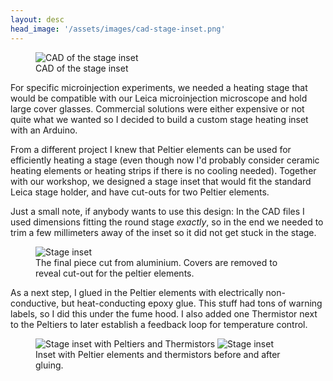 ```yaml
---
layout: desc
head_image: '/assets/images/cad-stage-inset.png'
---
```

<figure class="figure float-left" style="max-width:400px">
  <img class="figure-img img-fluid rounded" style="max-width:400px" alt="CAD of the stage inset" src="{{'/assets/images/cad-stage-inset.png' | prepend: site.baseurl }}">
  <figcaption class="figure-caption">CAD of the stage inset</figcaption>
</figure>
For specific microinjection experiments, we needed a heating stage that would be compatible with our Leica microinjection microscope and hold large cover glasses. Commercial solutions were either expensive or not quite what we wanted so I decided to build a custom stage heating inset with an Arduino.

From a different project I knew that Peltier elements can be used for efficiently heating a stage (even though now I'd probably consider ceramic heating elements or heating strips if there is no cooling needed). Together with our workshop, we designed a stage inset that would fit the standard Leica stage holder, and have cut-outs for two Peltier elements.

Just a small note, if anybody wants to use this design: In the CAD files I used dimensions fitting the round stage *exactly*, so in the end we needed to trim a few millimeters away of the inset so it did not get stuck in the stage.

<figure class="figure float-right" style="max-width:400px">
  <img class="figure-img img-fluid rounded" alt="Stage inset" src="{{'/assets/images/stage-inset-assembled-nocover.jpg' | prepend: site.baseurl }}">
  <figcaption class="figure-caption">The final piece cut from aluminium. Covers are removed to reveal cut-out for the peltier elements.</figcaption>
</figure>

As a next step, I glued in the Peltier elements with electrically non-conductive, but heat-conducting epoxy glue. This stuff had tons of warning labels, so I did this under the fume hood. I also added one Thermistor next to the Peltiers to later establish a feedback loop for temperature control.

<figure class="figure float-left" style="max-width:400px">
  <img class="figure-img img-fluid rounded" alt="Stage inset with Peltiers and Thermistors" src="{{'/assets/images/stage-inset-show-peltiers-thermistors.jpg' | prepend: site.baseurl }}">
    <img class="figure-img img-fluid rounded" alt="Stage inset" src="{{'/assets/images/stage-inset-thermistor-and-peltier-glued.jpg' | prepend: site.baseurl }}">
  <figcaption class="figure-caption">Inset with Peltier elements and thermistors before and after gluing.</figcaption>
</figure>
